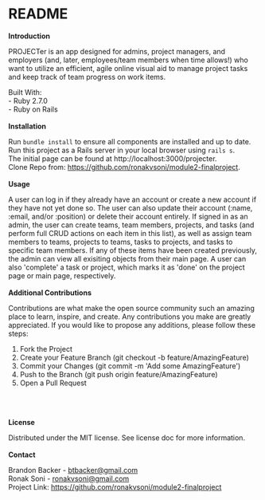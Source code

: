# README

<strong>Introduction</strong>

PROJECTer is an app designed for admins, project managers, and employers (and, later, employees/team members when time allows!) who want to utilize an efficient, agile online visual aid to manage project tasks and keep track of team progress on work items.  

Built With: <br>
    - Ruby 2.7.0 <br>
    - Ruby on Rails
    <!-- - [additional services] -->
<br>
<br>
<strong>Installation</strong>

Run `bundle install` to ensure all components are installed and up to date. <br>
Run this project as a Rails server in your local browser using `rails s`. <br>
The initial page can be found at http://localhost:3000/projecter. <br>
Clone Repo from: https://github.com/ronakvsoni/module2-finalproject.
<br>
<br>
<strong>Usage</strong>

A user can log in if they already have an account or create a new account if they have not yet done so.  The user can also update their account (:name, :email, and/or :position) or delete their account entirely.  If signed in as an admin, the user can create teams, team members, projects, and tasks (and perform full CRUD actions on each item in this list), as well as assign team members to teams, projects to teams, tasks to projects, and tasks to specific team members.  If any of these items have been created previously, the admin can view all exisiting objects from their main page. A user can also 'complete' a task or project, which marks it as 'done' on the project page or main page, respectively.
<br>
<br>
<strong>Additional Contributions</strong>

Contributions are what make the open source community such an amazing place to learn, inspire, and create. Any contributions you make are greatly appreciated.  If you would like to propose any additions, please follow these steps:

1.  Fork the Project
2.  Create your Feature Branch (git checkout -b feature/AmazingFeature)
3.  Commit your Changes (git commit -m 'Add some AmazingFeature')
4.  Push to the Branch (git push origin feature/AmazingFeature)
5.  Open a Pull Request
<br>
<br>

<strong>License</strong>

Distributed under the MIT license.  See license doc for more information.
<br>
<br>
<strong>Contact</strong>

Brandon Backer - btbacker@gmail.com<br>
Ronak Soni - ronakvsoni@gmail.com<br>
Project Link: https://github.com/ronakvsoni/module2-finalproject